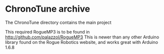 # ChronoTune archive

The ChronoTune directory contains the main project

This required RogueMP3 is to be found in http://github.com/palazzol/RogueMP3
This is newer than any other Arduino library found on the Rogue Robotics website,
and works great with Arduino 1.6.8










